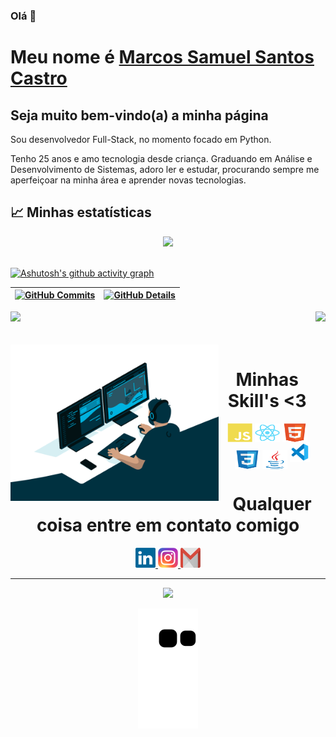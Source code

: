 ### Olá 👋

# Meu nome é [Marcos Samuel Santos Castro](https://www.linkedin.com/in/marcos--castro/)

## Seja muito bem-vindo(a) a minha página

Sou desenvolvedor Full-Stack, no momento focado em Python.

Tenho 25 anos e amo tecnologia desde criança. Graduando em Análise e Desenvolvimento de Sistemas, adoro ler e estudar, procurando sempre me aperfeiçoar na minha área e aprender novas tecnologias. 

## :chart_with_upwards_trend: Minhas estatísticas

<div align="center" >
<img src="https://github-profile-trophy.vercel.app/?username=MarcosCast&row=1&column=6&theme=tokyonight&margin-w=15&margin-h=15"/>
  </div>
  <br />

[![Ashutosh's github activity graph](https://github-readme-activity-graph.vercel.app/graph?username=MarcosCast&theme=dracula)](https://github.com/ashutosh00710/github-readme-activity-graph)

 | [![GitHub Commits](http://github-profile-summary-cards.vercel.app/api/cards/productive-time?username=MarcosCast&theme=tokyonight&utcOffset=-3)](https://github.com/vn7n24fzkq/github-profile-summary-cards) | [![GitHub Details](http://github-profile-summary-cards.vercel.app/api/cards/profile-details?username=MarcosCast&theme=tokyonight)](https://github.com/vn7n24fzkq/github-profile-summary-cards) |  
 | ----------- | ----------- |

<div>
  
  <img  height="200em" src="https://github-readme-stats.vercel.app/api?username=MarcosCast&show_icons=true&theme=tokyonight&include_all_commits=true&count_private=true"/>
  <img align="right" height="200em" src="https://github-readme-stats.vercel.app/api/top-langs/?username=MarcosCast&layout=compact&langs_count=16&theme=tokyonight"/>
</div>
<br>

<div  align="center"> 
  <div style="display: inline_block"><br>
    <img align="left" height="250" alt="coding-time" src="./images/code.gif" autoplay loop>
    <h1 align="center">Minhas Skill's <3</h1>
    <img align="center" height="30" width="40" alt="js-icon"  src="https://raw.githubusercontent.com/devicons/devicon/master/icons/javascript/javascript-plain.svg">
    <img align="center" height="30" width="40" alt="react-icon" src="https://raw.githubusercontent.com/devicons/devicon/master/icons/react/react-original.svg">
    <img align="center" height="30" width="40" alt="html-icon" src="https://raw.githubusercontent.com/devicons/devicon/master/icons/html5/html5-original.svg">
    <img align="center" height="30" width="40" alt="css-icon" src="https://raw.githubusercontent.com/devicons/devicon/master/icons/css3/css3-original.svg">
    <img align="center" height="30" width="40" alt="java-icon" src="https://raw.githubusercontent.com/devicons/devicon/master/icons/java/java-original.svg">
    <a href="https://code.visualstudio.com" target="_blank" rel="noreferrer"> <img src="./images/vs-code.svg" width="32" height="32" /> </a>
      
# Qualquer coisa entre em contato comigo
<div align='center'>

<a href="https://www.linkedin.com/in/marcos--castro/" target="_blank" rel="noreferrer">
<img src="./images/linkedin.svg" width="32" height="32" />
</a>
<a href="https://www.instagram.com/ss_castro/" target="_blank" rel="noreferrer">
<img src="./images/instagram.png" width="32" height="32" />
</a>
<a href="mailto:marcos.ortsac@gmail.com" target="_blank" rel="noreferrer">
<img src="./images/gmail.svg" width="32" height="32" />
</a>
</div>
      
---------------------------------------------------------------------------------------------------------------------------------------
      
<div align='center'>
<a height="140em" href="http://www.github.com/MarcosCast"><img src="https://github-readme-streak-stats.herokuapp.com/?user=MarcosCast&theme=tokyonight&stroke=2ea043&background=171717&ring=3382ed&fire=ff6347&currStreakNum=0bd967&currStreakLabel=3382ed&sideNums=0bd967&sideLabels=3382ed&dates=0bd967&hide_border=true" /></a>
</div>
      
![Snake animation](https://github.com/MarcosCast/MarcosCast/blob/output/github-contribution-grid-snake.svg)
<!--
**MarcosCast/MarcosCast** is a ✨ _special_ ✨ repository because its `README.md` (this file) appears on your GitHub profile.

Here are some ideas to get you started:


      
      
      
      
      
      
      
      
      
   
